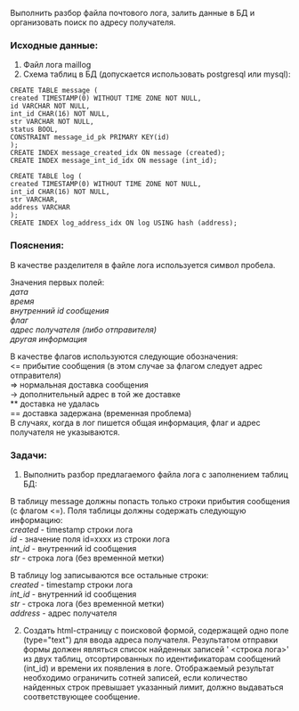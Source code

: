 Выполнить разбор файла почтового лога, залить данные в БД и организовать поиск по адресу получателя.

### Исходные данные:
1. Файл лога maillog
2. Схема таблиц в БД (допускается использовать postgresql или mysql):
```
CREATE TABLE message (
created TIMESTAMP(0) WITHOUT TIME ZONE NOT NULL,
id VARCHAR NOT NULL,
int_id CHAR(16) NOT NULL,
str VARCHAR NOT NULL,
status BOOL,
CONSTRAINT message_id_pk PRIMARY KEY(id)
);
CREATE INDEX message_created_idx ON message (created);
CREATE INDEX message_int_id_idx ON message (int_id);

CREATE TABLE log (
created TIMESTAMP(0) WITHOUT TIME ZONE NOT NULL,
int_id CHAR(16) NOT NULL,
str VARCHAR,
address VARCHAR
);
CREATE INDEX log_address_idx ON log USING hash (address);
```

### Пояснения:

В качестве разделителя в файле лога используется символ пробела.

Значения первых полей:\
_дата\
время\
внутренний id сообщения\
флаг\
адрес получателя (либо отправителя)\
другая информация_

В качестве флагов используются следующие обозначения:\
<= прибытие сообщения (в этом случае за флагом следует адрес отправителя)\
=> нормальная доставка сообщения\
-> дополнительный адрес в той же доставке\
** доставка не удалась\
== доставка задержана (временная проблема)\
В случаях, когда в лог пишется общая информация, флаг и адрес получателя не указываются.

### Задачи:
1. Выполнить разбор предлагаемого файла лога с заполнением таблиц БД:

В таблицу message должны попасть только строки прибытия сообщения (с флагом <=). Поля таблицы
должны содержать следующую информацию:\
_created_ - timestamp строки лога\
_id_ - значение поля id=xxxx из строки лога\
_int_id_ - внутренний id сообщения\
_str_ - строка лога (без временной метки)

В таблицу log записываются все остальные строки:\
_created_ - timestamp строки лога\
_int_id_ - внутренний id сообщения\
_str_ - строка лога (без временной метки)\
_address_ - адрес получателя

2. Создать html-страницу с поисковой формой, содержащей одно поле (type="text") для ввода адреса получателя.
Результатом отправки формы должен являться список найденных записей '<timestamp> <строка лога>' из двух
таблиц, отсортированных по идентификаторам сообщений (int_id) и времени их появления в логе.
Отображаемый результат необходимо ограничить сотней записей, если количество найденных строк превышает
указанный лимит, должно выдаваться соответствующее сообщение.